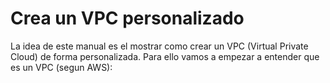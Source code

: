 # Crea un VPC personalizado
La idea de este manual es el mostrar como crear un VPC (Virtual Private Cloud) de forma personalizada.
Para ello vamos a empezar a entender que es un VPC (segun AWS):
